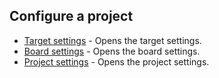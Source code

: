 <!-- markdownlint-disable -->

## Configure a project

- [Target settings](command:cfs.openocd.openTargetSetting) - Opens the target settings.
- [Board settings](command:cfs.project.openBoardSetting) - Opens the board settings.
- [Project settings](command:cfs.projectSetting) - Opens the project settings.

